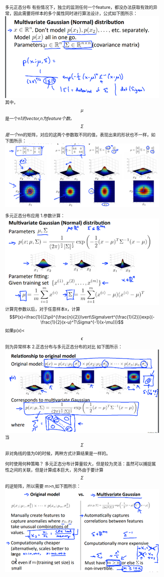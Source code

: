 多元正态分布
有些情况下，独立的监测任何一个feature，都没办法获取有效的异常，因此需要将样本的多个属性同时进行算法设计，公式如下图所示：
![](/机器学习/images/86.png)
其中，$$\mu$$是一个n*1的vector,n为feature个数。$$\Sigma$$是一个n*n的矩阵，对应的这两个参数取不同的值，表现出来的形状也不一样，如下图所示：
![](/机器学习/images/87.png)

多元正态分布应用
1.参数计算：
![](/机器学习/images/88.png)
计算完参数以后，对于任意样本x，计算$$P(x)=\frac{1}{(2\pi)^{\frac{n}{2}}\vert\Sigma\vert^{\frac{1}{2}}}exp{(-\frac{1}{2}(x-u)^T\Sigma^{-1}(x-\mu))}$$ 如果p(x)<$$\epsilon$$则为异常样本
2.正态分布与多元正态分布的对比
如下图所示：
![](/机器学习/images/89.png)
当$$\Sigma$$非对角线的值为0的时候，两种方式计算结果是一样的。

何时使用何种策略？
多元正态分布计算量较大，但是较为灵活：虽然可以捕捉属性之间的关联，但是计算成本巨大，另外由于要计算$$\Sigma$$的逆矩阵，所以需要 m>n,如下图所示：
![](/机器学习/images/90.png)